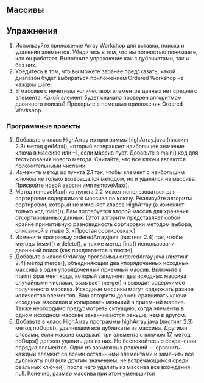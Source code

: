 ##  Массивы

## Упражнения

1. Используйте приложение Array Workshop для вставки, поиска и удаления
элементов. Убедитесь в том, что вы полностью понимаете, как он работает. Выполните упражнение как с дубликатами, так и
без них.
2. Убедитесь в том, что вы можете заранее предсказать, какой диапазон будет выбираться приложением Ordered Workshop на
каждом шаге.
3. В массиве с нечетным количеством элементов данных нет среднего элемента. Какой элемент будет сначала проверен
алгоритмом двоичного поиска? Проверьте с помощью приложения Ordered Workshop.

### Программные проекты

1. Добавьте в класс HighArray из программы highArray.java (листинг 2.3) метод getMax(), который возвращает наибольшее
значение ключа в массиве или –1, если массив пуст. Добавьте в main() код для тестирования нового метода. Считайте, что
все ключи являются положительными числами.
2. Измените метод из пункта 2.1 так, чтобы элемент с наибольшим ключом не только возвращался методом, но и удалялся из
массива. Присвойте новой версии имя removeMax().
3. Метод removeMax() из пункта 2.2 может использоваться для сортировки содержимого массива по ключу. Реализуйте алгоритм
сортировки, который не изменяет класса HighArray (а изменяет только код main()). Вам потребуется второй массив для
хранения отсортированных данных. (Этот алгоритм представляет собой крайне примитивную разновидность сортировки методом
выбора, описанной в главе 3, «Простая сортировка».)
4. Измените программу orderedArray.java (листинг 2.4) так, чтобы методы insert() и delete(), а также метод find()
использовали двоичный поиск (как предлагается в тексте).
5. Добавьте в класс OrdArray программы orderedArray.java (листинг 2.4) метод merge(), объединяющий два упорядоченных
исходных массива в один упорядоченный приемный массив. Включите в main() фрагмент кода, который заполняет два исходных
массива случайными числами, вызывает merge() и выводит содержимое полученного массива. Исходные массивы могут содержать
разное количество элементов. Ваш алгоритм должен сравнивать ключи исходных массивов и копировать меньший в приемный
массив. Также необходимо предусмотреть ситуацию, когда элементы в одном исходном массиве заканчиваются раньше, чем в
другом.
6. Добавьте в класс HighArray программы highArray.java (листинг 2.3) метод noDups(), удаляющий все дубликаты из массива.
Другими словами, если массив содержит три элемента с ключом 17, метод noDups() должен удалить два из них. Не
беспокойтесь о сохранении порядка элементов. Одно из возможных решений — сравнить каждый элемент со всеми остальными
элементами и заменить все дубликаты null (или другим значением, не встречающимся среди реальных ключей), после чего
удалить из массива все вхождения null. Конечно, размер массива при этом уменьшится